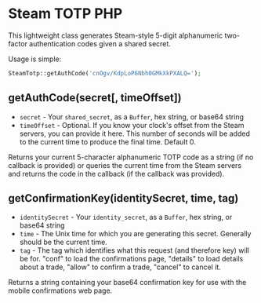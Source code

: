 # Steam TOTP PHP

This lightweight class generates Steam-style 5-digit alphanumeric two-factor authentication codes given a shared secret.

Usage is simple:

```php
SteamTotp::getAuthCode('cnOgv/KdpLoP6Nbh0GMkXkPXALQ=');
```

## getAuthCode(secret[, timeOffset])
- `secret` - Your `shared_secret`, as a `Buffer`, hex string, or base64 string
- `timeOffset` - Optional. If you know your clock's offset from the Steam servers, you can provide it here. This number of seconds will be added to the current time to produce the final time. Default 0.

Returns your current 5-character alphanumeric TOTP code as a string (if no callback is provided) or queries the current
time from the Steam servers and returns the code in the callback (if the callback was provided).

## getConfirmationKey(identitySecret, time, tag)
- `identitySecret` - Your `identity_secret`, as a `Buffer`, hex string, or base64 string
- `time` - The Unix time for which you are generating this secret. Generally should be the current time.
- `tag` - The tag which identifies what this request (and therefore key) will be for. "conf" to load the confirmations page, "details" to load details about a trade, "allow" to confirm a trade, "cancel" to cancel it.

Returns a string containing your base64 confirmation key for use with the mobile confirmations web page.
